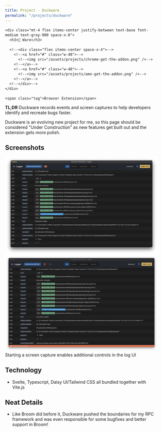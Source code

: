 ```yaml
---
title: Project - Duckware
permalink: "/projects/duckware"
---
```


<div class="not-prose mb-2">
  <div class="relative group">
    <!--<div class="overflow-hidden bg-gray-100">-->
      <!--<img src="/assets/projects/raton/cover.png" alt="Raton cover image" class="object-center object-cover">-->
      <!--<small class="font-mono text-xs text-gray-500 px-2">Icon: <a href="https://thenounproject.com/icon/mountains-542371/">Mountains by TS Graphics from NounProject.com</a></small>-->
    <!--</div>-->

    <div class="mt-4 flex items-center justify-between text-base font-medium text-gray-900 space-x-8">
      <h3>🦆 Ware</h3>

      <!--<div class="flex items-center space-x-4">-->
        <!--<a href="#" class="w-48">-->
          <!--<img src="/assets/projects/chrome-get-the-addon.png" />-->
        <!--</a>-->
        <!--<a href="#" class="w-48">-->
          <!--<img src="/assets/projects/amo-get-the-addon.png" />-->
        <!--</a>-->
      <!--</div>-->
    </div>

    <span class="tag">Browser Extension</span>
  </div>
</div>

**TL;DR** Duckware records events and screen captures to help developers
identify and recreate bugs faster.

Duckware is an evolving new project for me, so this page should be considered
"Under Construction" as new features get built out and the extension gets more
polish.

## Screenshots
![](/assets/projects/duckware/log.png)
![](/assets/projects/duckware/log-recording.png)
Starting a screen capture enables additional controls in the log UI

## Technology
- Svelte, Typescript, Daisy UI/Tailwind CSS all bundled together with Vite.js

## Neat Details
- Like Broom did before it, Duckware pushed the boundaries for my RPC framework
  and was even responsible for some bugfixes and better support in Broom!
